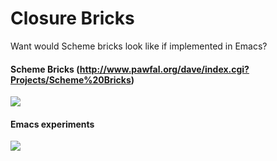 # Closure Bricks

Want would Scheme bricks look like if implemented in Emacs?

#### Scheme Bricks (http://www.pawfal.org/dave/index.cgi?Projects/Scheme%20Bricks)

![](http://www.pawfal.org/dave/images/sbricks.jpg)

#### Emacs experiments

![](http://s16.postimg.org/ra925pn6d/bricks.png)
